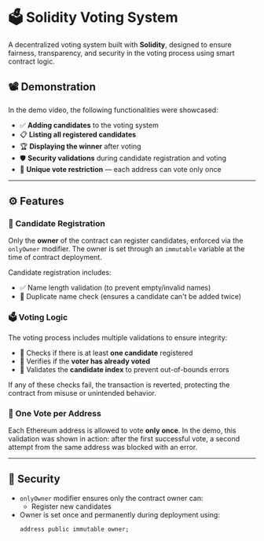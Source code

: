 # 🗳️ Solidity Voting System

A decentralized voting system built with **Solidity**, designed to ensure fairness, transparency, and security in the voting process using smart contract logic.

## 📽️ Demonstration

In the demo video, the following functionalities were showcased:

- ✅ **Adding candidates** to the voting system
- 📋 **Listing all registered candidates**
- 🏆 **Displaying the winner** after voting
- 🛡️ **Security validations** during candidate registration and voting
- 🚫 **Unique vote restriction** — each address can vote only once

---

## ⚙️ Features

### 👤 Candidate Registration

Only the **owner** of the contract can register candidates, enforced via the `onlyOwner` modifier. The owner is set through an `immutable` variable at the time of contract deployment.

Candidate registration includes:
- ✅ Name length validation (to prevent empty/invalid names)
- 🔁 Duplicate name check (ensures a candidate can't be added twice)

### 🗳️ Voting Logic

The voting process includes multiple validations to ensure integrity:
- 🧾 Checks if there is at least **one candidate** registered
- 🧍 Verifies if the **voter has already voted**
- 🔢 Validates the **candidate index** to prevent out-of-bounds errors

If any of these checks fail, the transaction is reverted, protecting the contract from misuse or unintended behavior.

### 🚫 One Vote per Address

Each Ethereum address is allowed to vote **only once**. In the demo, this validation was shown in action: after the first successful vote, a second attempt from the same address was blocked with an error.

---

## 🔐 Security

- `onlyOwner` modifier ensures only the contract owner can:
  - Register new candidates
- Owner is set once and permanently during deployment using:
  ```solidity
  address public immutable owner;

